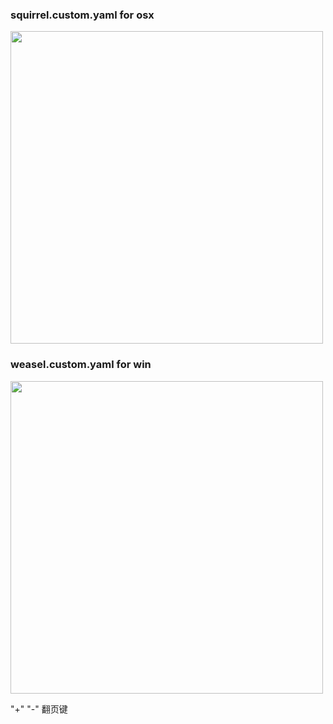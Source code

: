 ### squirrel.custom.yaml for osx
<div align=left><img src="https://i.loli.net/2020/11/13/2LT9b6JjmsP74uk.png" width="500">

### weasel.custom.yaml for win
<div align=left><img src="https://i.loli.net/2020/11/13/5xSTsMtN2BRplzj.png" width="500">



"+" "-" 翻页键

